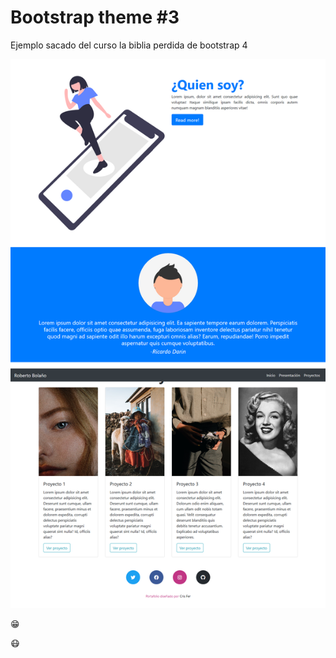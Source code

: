 # Bootstrap theme #3 
Ejemplo sacado del curso la biblia perdida de bootstrap 4

![GitHub Logo](/img/bootstrap-theme-3.png)

:grin:

:mask:

